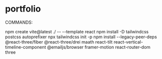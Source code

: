 # portfolio

COMMANDS:

 npm create vite@latest ./ -- --template react
 npm install -D tailwindcss postcss autoprefixer
 npx tailwindcss init -p
 npm install --legacy-peer-deps @react-three/fiber @react-three/drei maath react-tilt react-vertical-timeline-component @emailjs/browser framer-motion react-router-dom three

